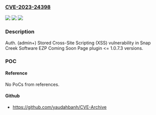 ### [CVE-2023-24398](https://cve.mitre.org/cgi-bin/cvename.cgi?name=CVE-2023-24398)
![](https://img.shields.io/static/v1?label=Product&message=EZP%20Coming%20Soon%20Page&color=blue)
![](https://img.shields.io/static/v1?label=Version&message=n%2Fa&color=blue)
![](https://img.shields.io/static/v1?label=Vulnerability&message=CWE-79%20Improper%20Neutralization%20of%20Input%20During%20Web%20Page%20Generation%20('Cross-site%20Scripting')&color=brighgreen)

### Description

Auth. (admin+) Stored Cross-Site Scripting (XSS) vulnerability in Snap Creek Software EZP Coming Soon Page plugin <= 1.0.7.3 versions.

### POC

#### Reference
No PoCs from references.

#### Github
- https://github.com/yaudahbanh/CVE-Archive

